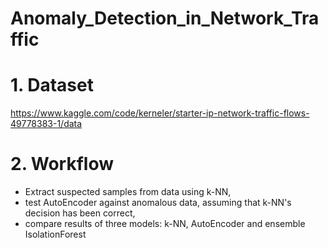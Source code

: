 # Anomaly_Detection_in_Network_Traffic

# 1. Dataset
https://www.kaggle.com/code/kerneler/starter-ip-network-traffic-flows-49778383-1/data

# 2. Workflow
- Extract suspected samples from data using k-NN,
- test AutoEncoder against anomalous data, assuming that k-NN's decision has been correct,
- compare results of three models: k-NN, AutoEncoder and ensemble IsolationForest
